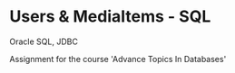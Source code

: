 # Users & MediaItems - SQL
Oracle SQL, JDBC

Assignment for the course 'Advance Topics In Databases'